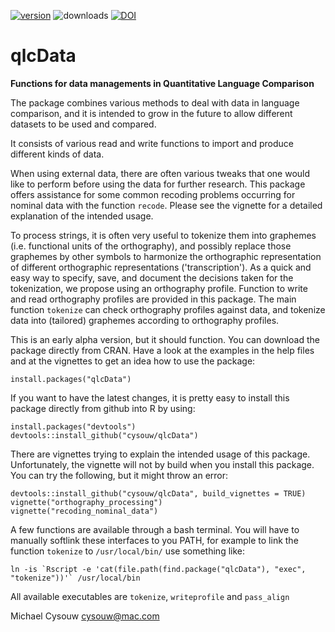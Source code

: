 [![version](https://www.r-pkg.org/badges/version/qlcData)](https://CRAN.R-project.org/package=qlcData)
![downloads](https://cranlogs.r-pkg.org/badges/qlcData)
[![DOI](https://zenodo.org/badge/19068/cysouw/qlcData.svg)](https://zenodo.org/badge/latestdoi/19068/cysouw/qlcData)

qlcData
==========

**Functions for data managements in Quantitative Language Comparison**

The package combines various methods to deal with data in language comparison, and it is intended to grow in the future to allow different datasets to be used and compared.

It consists of various read and write functions to import and produce different kinds of data.

When using external data, there are often various tweaks that one would like to perform before using the data for further research. This package offers assistance for some common recoding problems occurring for nominal data with the function `recode`. Please see the vignette for a detailed explanation of the intended usage.

To process strings, it is often very useful to tokenize them into graphemes (i.e. functional units of the orthography), and possibly replace those graphemes by other symbols to harmonize the orthographic representation of different orthographic representations ('transcription'). As a quick and easy way to specify, save, and document the decisions taken for the tokenization, we propose using an orthography profile. Function to write and read orthography profiles are provided in this package. The main function `tokenize` can check orthography profiles against data, and tokenize data into (tailored) graphemes according to orthography profiles.

This is an early alpha version, but it should function. You can download the package directly from CRAN. Have a look at the examples in the help files and at the vignettes to get an idea how to use the package:

    install.packages("qlcData")

If you want to have the latest changes, it is pretty easy to install this package directly from github into R by using:

    install.packages("devtools")
    devtools::install_github("cysouw/qlcData")

There are vignettes trying to explain the intended usage of this package. Unfortunately, the vignette will not by build when you install this package. You can try the following, but it might throw an error:

    devtools::install_github("cysouw/qlcData", build_vignettes = TRUE)
    vignette("orthography_processing")
    vignette("recoding_nominal_data")

A few functions are available through a bash terminal. You will have to manually softlink these interfaces to you PATH, for example to link the function `tokenize` to `/usr/local/bin/` use something like:

    ln -is `Rscript -e 'cat(file.path(find.package("qlcData"), "exec", "tokenize"))'` /usr/local/bin

All available executables are `tokenize`, `writeprofile` and `pass_align`

Michael Cysouw
cysouw@mac.com
